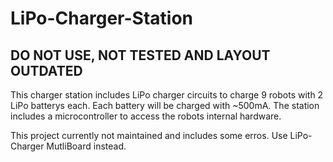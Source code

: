 LiPo-Charger-Station
====================

## DO NOT USE, NOT TESTED AND LAYOUT OUTDATED

This charger station includes LiPo charger circuits to charge 9 robots with 2 LiPo batterys each.
Each battery will be charged with ~500mA. The station includes a microcontroller to access the robots internal hardware.

This project currently not maintained and includes some erros. Use LiPo-Charger MutliBoard instead.
